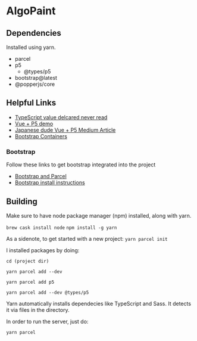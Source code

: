 # AlgoPaint

## Dependencies
Installed using yarn.
- parcel
- p5
    - @types/p5
- bootstrap@latest
- @popperjs/core

## Helpful Links
- [TypeScript value delcared never read](https://flaviocopes.com/typescript-disable-declared-never-read/)
- [Vue + P5 demo](https://codesandbox.io/s/vue-p5-forked-ql5oi1?file=/src/components/canvas.component.vue:103-930)
- [Japanese dude Vue + P5 Medium Article](https://medium.com/js-dojo/experiment-with-p5-js-on-vue-7ebc05030d33)
- [Bootstrap Containers](https://getbootstrap.com/docs/5.0/layout/containers/)

### Bootstrap
Follow these links to get bootstrap integrated into the project
- [Bootstrap and Parcel](https://getbootstrap.com/docs/5.0/getting-started/parcel/)
- [Bootstrap install instructions](https://getbootstrap.com/docs/4.0/getting-started/download/)

## Building
Make sure to have node package manager (npm) installed, along with yarn.

```brew cask install node```
```npm install -g yarn```

As a sidenote, to get started with a new project:
```yarn parcel init```

I installed packages by doing:

```cd (project dir)```

```yarn parcel add --dev```

```yarn parcel add p5```

```yarn parcel add --dev @types/p5```

Yarn automatically installs dependecies like TypeScript and Sass. It detects it via files in the directory.

In order to run the server, just do:

```yarn parcel```